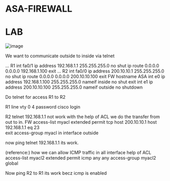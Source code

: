# ASA-FIREWALL


# LAB

![image](https://user-images.githubusercontent.com/128924924/227759106-edf69c6d-3540-4793-81ca-e80bf3cae375.png)

We want to communicate outside to inside via telnet

...
 R1
  int fa0/1
  ip address 192.168.1.1 255.255.255.0
  no shut
  ip route 0.0.0.0 0.0.0.0 192.168.1.100
  exit
  ...
R2
int fa0/0
  ip address 200.10.10.1 255.255.255.0
  no shut
  ip route 0.0.0.0 0.0.0.0 200.10.10.100
  exit
FW
hostname ASA
  int e0
  ip address 192.168.1.100 255.255.255.0
  nameif inside
  no shut
  exit
  int e1
  ip address 200.10.10.100 255.255.255.0
  nameif outside
  no shutdown
  
Do telnet for access R1 to R2

R1
line vty 0 4
  password cisco
  login
  
R2
telnet 192.168.1.1  not work 
with the help of ACL we do the transfer from out to in.
FW
access-list myacl extended permit tcp host 200.10.10.1 host 192.168.1.1 eq 23	
exit
access-group myacl in interface outside

now ping telnet 192.168.1.1  its work.

(reference:) how we can allow ICMP traffic in all interface help of ACL
access-list myacl2 extended permit icmp any any
access-group myacl2 global

Now ping R2 to R1 its work becz icmp is enabled
